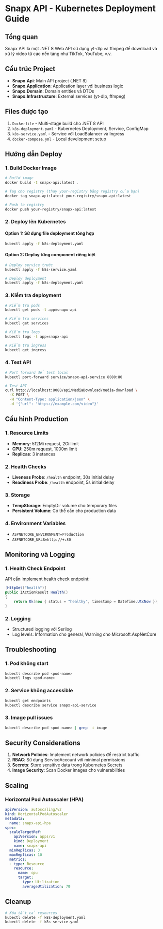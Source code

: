 # Snapx API - Kubernetes Deployment Guide

## Tổng quan
Snapx API là một .NET 8 Web API sử dụng yt-dlp và ffmpeg để download và xử lý video từ các nền tảng như TikTok, YouTube, v.v.

## Cấu trúc Project
- **Snapx.Api**: Main API project (.NET 8)
- **Snapx.Application**: Application layer với business logic
- **Snapx.Domain**: Domain entities và DTOs
- **Snapx.Infrastructure**: External services (yt-dlp, ffmpeg)

## Files được tạo
1. `Dockerfile` - Multi-stage build cho .NET 8 API
2. `k8s-deployment.yaml` - Kubernetes Deployment, Service, ConfigMap
3. `k8s-service.yaml` - Service với LoadBalancer và Ingress
4. `docker-compose.yml` - Local development setup

## Hướng dẫn Deploy

### 1. Build Docker Image
```bash
# Build image
docker build -t snapx-api:latest .

# Tag cho registry (thay your-registry bằng registry của bạn)
docker tag snapx-api:latest your-registry/snapx-api:latest

# Push to registry
docker push your-registry/snapx-api:latest
```

### 2. Deploy lên Kubernetes

#### Option 1: Sử dụng file deployment tổng hợp
```bash
kubectl apply -f k8s-deployment.yaml
```

#### Option 2: Deploy từng component riêng biệt
```bash
# Deploy service trước
kubectl apply -f k8s-service.yaml

# Deploy deployment
kubectl apply -f k8s-deployment.yaml
```

### 3. Kiểm tra deployment
```bash
# Kiểm tra pods
kubectl get pods -l app=snapx-api

# Kiểm tra services
kubectl get services

# Kiểm tra logs
kubectl logs -l app=snapx-api

# Kiểm tra ingress
kubectl get ingress
```

### 4. Test API
```bash
# Port forward để test local
kubectl port-forward service/snapx-api-service 8080:80

# Test API
curl http://localhost:8080/api/MediaDownload/media-download \
  -X POST \
  -H "Content-Type: application/json" \
  -d '{"url": "https://example.com/video"}'
```

## Cấu hình Production

### 1. Resource Limits
- **Memory**: 512Mi request, 2Gi limit
- **CPU**: 250m request, 1000m limit
- **Replicas**: 3 instances

### 2. Health Checks
- **Liveness Probe**: `/health` endpoint, 30s initial delay
- **Readiness Probe**: `/health` endpoint, 5s initial delay

### 3. Storage
- **TempStorage**: EmptyDir volume cho temporary files
- **Persistent Volume**: Có thể cần cho production data

### 4. Environment Variables
- `ASPNETCORE_ENVIRONMENT=Production`
- `ASPNETCORE_URLS=http://+:80`

## Monitoring và Logging

### 1. Health Check Endpoint
API cần implement health check endpoint:
```csharp
[HttpGet("health")]
public IActionResult Health()
{
    return Ok(new { status = "healthy", timestamp = DateTime.UtcNow });
}
```

### 2. Logging
- Structured logging với Serilog
- Log levels: Information cho general, Warning cho Microsoft.AspNetCore

## Troubleshooting

### 1. Pod không start
```bash
kubectl describe pod <pod-name>
kubectl logs <pod-name>
```

### 2. Service không accessible
```bash
kubectl get endpoints
kubectl describe service snapx-api-service
```

### 3. Image pull issues
```bash
kubectl describe pod <pod-name> | grep -i image
```

## Security Considerations

1. **Network Policies**: Implement network policies để restrict traffic
2. **RBAC**: Sử dụng ServiceAccount với minimal permissions
3. **Secrets**: Store sensitive data trong Kubernetes Secrets
4. **Image Security**: Scan Docker images cho vulnerabilities

## Scaling

### Horizontal Pod Autoscaler (HPA)
```yaml
apiVersion: autoscaling/v2
kind: HorizontalPodAutoscaler
metadata:
  name: snapx-api-hpa
spec:
  scaleTargetRef:
    apiVersion: apps/v1
    kind: Deployment
    name: snapx-api
  minReplicas: 3
  maxReplicas: 10
  metrics:
  - type: Resource
    resource:
      name: cpu
      target:
        type: Utilization
        averageUtilization: 70
```

## Cleanup
```bash
# Xóa tất cả resources
kubectl delete -f k8s-deployment.yaml
kubectl delete -f k8s-service.yaml
```
